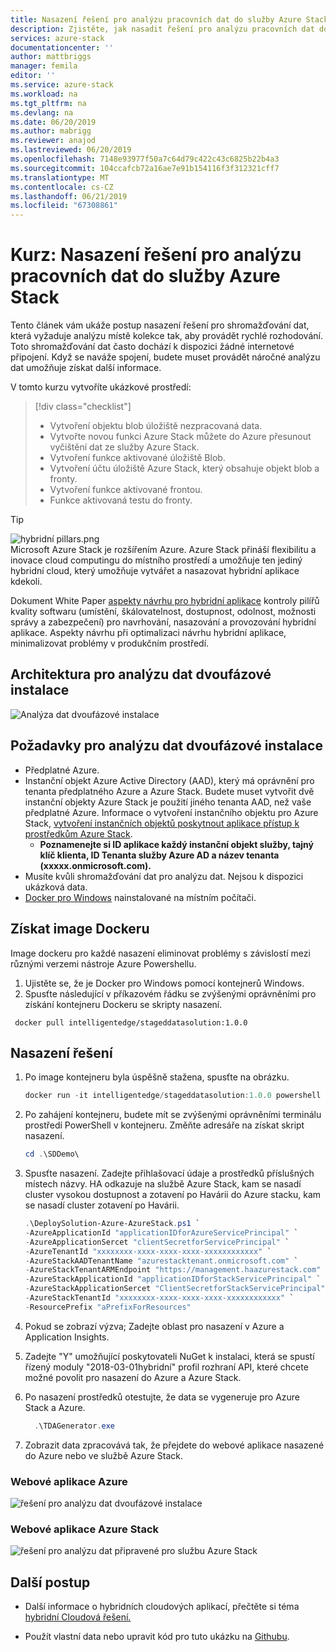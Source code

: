 ```yaml
---
title: Nasazení řešení pro analýzu pracovních dat do služby Azure Stack | Dokumentace Microsoftu
description: Zjistěte, jak nasadit řešení pro analýzu pracovních dat do služby Azure Stack
services: azure-stack
documentationcenter: ''
author: mattbriggs
manager: femila
editor: ''
ms.service: azure-stack
ms.workload: na
ms.tgt_pltfrm: na
ms.devlang: na
ms.date: 06/20/2019
ms.author: mabrigg
ms.reviewer: anajod
ms.lastreviewed: 06/20/2019
ms.openlocfilehash: 7148e93977f50a7c64d79c422c43c6825b22b4a3
ms.sourcegitcommit: 104ccafcb72a16ae7e91b154116f3f312321cff7
ms.translationtype: MT
ms.contentlocale: cs-CZ
ms.lasthandoff: 06/21/2019
ms.locfileid: "67308861"
---
```

# <a name="tutorial-deploy-a-staged-data-analytics-solution-to-azure-stack"></a>Kurz: Nasazení řešení pro analýzu pracovních dat do služby Azure Stack

Tento článek vám ukáže postup nasazení řešení pro shromažďování dat, která vyžaduje analýzu místě kolekce tak, aby provádět rychlé rozhodování. Toto shromažďování dat často dochází k dispozici žádné internetové připojení. Když se naváže spojení, budete muset provádět náročné analýzu dat umožňuje získat další informace.

V tomto kurzu vytvoříte ukázkové prostředí:

> [!div class="checklist"]
> - Vytvoření objektu blob úložiště nezpracovaná data.
> - Vytvořte novou funkci Azure Stack můžete do Azure přesunout vyčištění dat ze služby Azure Stack.
> - Vytvoření funkce aktivované úložiště Blob.
> - Vytvoření účtu úložiště Azure Stack, který obsahuje objekt blob a fronty.
> - Vytvoření funkce aktivované frontou.
> - Funkce aktivovaná testu do fronty.

> [!Tip]  
> ![hybridní pillars.png](./media/azure-stack-solution-cloud-burst/hybrid-pillars.png)  
> Microsoft Azure Stack je rozšířením Azure. Azure Stack přináší flexibilitu a inovace cloud computingu do místního prostředí a umožňuje ten jediný hybridní cloud, který umožňuje vytvářet a nasazovat hybridní aplikace kdekoli.  
> 
> Dokument White Paper [aspekty návrhu pro hybridní aplikace](https://aka.ms/hybrid-cloud-applications-pillars) kontroly pilířů kvality softwaru (umístění, škálovatelnost, dostupnost, odolnost, možnosti správy a zabezpečení) pro navrhování, nasazování a provozování hybridní aplikace. Aspekty návrhu při optimalizaci návrhu hybridní aplikace, minimalizovat problémy v produkčním prostředí.

## <a name="architecture-for-staged-data-analytics"></a>Architektura pro analýzu dat dvoufázové instalace

![Analýza dat dvoufázové instalace](media/azure-stack-solution-staged-data/image1.png)

## <a name="prerequisites-for-staged-data-analytics"></a>Požadavky pro analýzu dat dvoufázové instalace

  - Předplatné Azure.
  - Instanční objekt Azure Active Directory (AAD), který má oprávnění pro tenanta předplatného Azure a Azure Stack. Budete muset vytvořit dvě instanční objekty Azure Stack je použití jiného tenanta AAD, než vaše předplatné Azure. Informace o vytvoření instančního objektu pro Azure Stack, [vytvoření instančních objektů poskytnout aplikace přístup k prostředkům Azure Stack](https://docs.microsoft.com/azure-stack/user/azure-stack-create-service-principals).
      - **Poznamenejte si ID aplikace každý instanční objekt služby, tajný klíč klienta, ID Tenanta služby Azure AD a název tenanta (xxxxx.onmicrosoft.com).**
  - Musíte kvůli shromažďování dat pro analýzu dat. Nejsou k dispozici ukázková data.
  - [Docker pro Windows](https://docs.docker.com/docker-for-windows/) nainstalované na místním počítači.

## <a name="get-the-docker-image"></a>Získat image Dockeru

Image dockeru pro každé nasazení eliminovat problémy s závislostí mezi různými verzemi nástroje Azure Powershellu.
1.  Ujistěte se, že je Docker pro Windows pomocí kontejnerů Windows.
2.  Spusťte následující v příkazovém řádku se zvýšenými oprávněními pro získání kontejneru Dockeru se skripty nasazení.

```
 docker pull intelligentedge/stageddatasolution:1.0.0
```

## <a name="deploy-the-solution"></a>Nasazení řešení

1.  Po image kontejneru byla úspěšně stažena, spusťte na obrázku.

      ```powershell  
      docker run -it intelligentedge/stageddatasolution:1.0.0 powershell
      ```

2.  Po zahájení kontejneru, budete mít se zvýšenými oprávněními terminálu prostředí PowerShell v kontejneru. Změňte adresáře na získat skript nasazení.

      ```powershell  
      cd .\SDDemo\
      ```

3.  Spusťte nasazení. Zadejte přihlašovací údaje a prostředků příslušných místech názvy. HA odkazuje na službě Azure Stack, kam se nasadí cluster vysokou dostupnost a zotavení po Havárii do Azure stacku, kam se nasadí cluster zotavení po Havárii.

      ```powershell
      .\DeploySolution-Azure-AzureStack.ps1 `
      -AzureApplicationId "applicationIDforAzureServicePrincipal" `
      -AzureApplicationSercet "clientSecretforServicePrincipal" `
      -AzureTenantId "xxxxxxxx-xxxx-xxxx-xxxx-xxxxxxxxxxxx" `
      -AzureStackAADTenantName "azurestacktenant.onmicrosoft.com" `
      -AzureStackTenantARMEndpoint "https://management.haazurestack.com" `
      -AzureStackApplicationId "applicationIDforStackServicePrincipal" `
      -AzureStackApplicationSercet "ClientSecretforStackServicePrincipal" `
      -AzureStackTenantId "xxxxxxxx-xxxx-xxxx-xxxx-xxxxxxxxxxxx" `
      -ResourcePrefix "aPrefixForResources"
      ```

1.  Pokud se zobrazí výzva; Zadejte oblast pro nasazení v Azure a Application Insights.

2.  Zadejte "Y" umožňující poskytovateli NuGet k instalaci, která se spustí řízený moduly "2018-03-01hybridní" profil rozhraní API, které chcete možné povolit pro nasazení do Azure a Azure Stack.

3.  Po nasazení prostředků otestujte, že data se vygeneruje pro Azure Stack a Azure.

    ```powershell  
      .\TDAGenerator.exe
    ```

4.  Zobrazit data zpracovává tak, že přejdete do webové aplikace nasazené do Azure nebo ve službě Azure Stack.

### <a name="azure-web-app"></a>Webové aplikace Azure
 
![řešení pro analýzu dat dvoufázové instalace](media/azure-stack-solution-staged-data/image2.png)
 
### <a name="azure-stack-web-app"></a>Webové aplikace Azure Stack
 
![řešení pro analýzu dat připravené pro službu Azure Stack](media/azure-stack-solution-staged-data/image3.png)

## <a name="next-steps"></a>Další postup

  - Další informace o hybridních cloudových aplikací, přečtěte si téma [hybridní Cloudová řešení.](https://aka.ms/azsdevtutorials)

  - Použít vlastní data nebo upravit kód pro tuto ukázku na [Githubu](https://github.com/Azure-Samples/azure-intelligent-edge-patterns).
